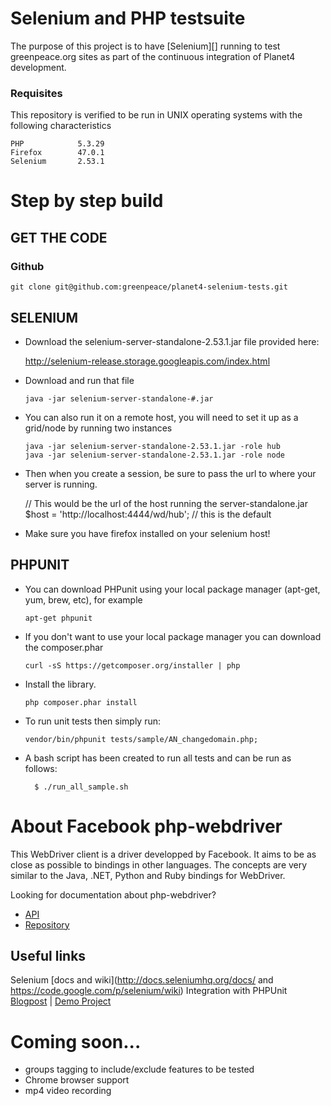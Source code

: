 # Selenium and PHP testsuite

The purpose of this project is to have [Selenium][] running to test greenpeace.org sites as part of the continuous integration of Planet4 development.

### Requisites
This repository is verified to be run in UNIX operating systems with the following characteristics

    PHP            5.3.29
    Firefox        47.0.1
    Selenium       2.53.1


Step by step build
===========================================

##  GET THE CODE

### Github

    git clone git@github.com:greenpeace/planet4-selenium-tests.git

##  SELENIUM

*   Download the selenium-server-standalone-2.53.1.jar file provided here:

    http://selenium-release.storage.googleapis.com/index.html

*   Download and run that file

        java -jar selenium-server-standalone-#.jar

*   You can also run it on a remote host, you will need to set it up as a grid/node by running two instances

        java -jar selenium-server-standalone-2.53.1.jar -role hub
        java -jar selenium-server-standalone-2.53.1.jar -role node

*   Then when you create a session, be sure to pass the url to where your server is running.

    // This would be the url of the host running the server-standalone.jar
       $host = 'http://localhost:4444/wd/hub'; // this is the default

*   Make sure you have firefox installed on your selenium host!


## PHPUNIT 

*   You can download PHPunit using your local package manager (apt-get, yum, brew, etc), for example

        apt-get phpunit

*   If you don't want to use your local package manager you can download the composer.phar

        curl -sS https://getcomposer.org/installer | php

*   Install the library.

        php composer.phar install

*   To run unit tests then simply run:

        vendor/bin/phpunit tests/sample/AN_changedomain.php;

* A bash script has been created to run all tests and can be run as follows:

        $ ./run_all_sample.sh


About Facebook php-webdriver
===========================================

This WebDriver client is a driver developped by Facebook. It aims to be as close as possible to bindings in other languages.
The concepts are very similar to the Java, .NET, Python and Ruby bindings for WebDriver.

Looking for documentation about php-webdriver?
- [API](http://facebook.github.io/php-webdriver/)
- [Repository](https://github.com/facebook/php-webdriver)


##  Useful links

Selenium [docs and wiki](http://docs.seleniumhq.org/docs/ and https://code.google.com/p/selenium/wiki)
Integration with PHPUnit [Blogpost](http://codeception.com/11-12-2013/working-with-phpunit-and-selenium-webdriver.html) | [Demo Project](https://github.com/DavertMik/php-webdriver-demo)



# Coming soon...
* groups tagging to include/exclude features to be tested
* Chrome browser support
* mp4 video recording
